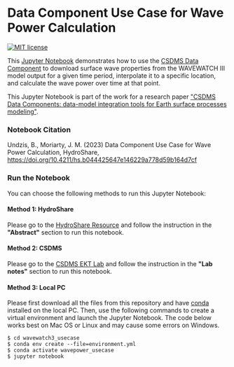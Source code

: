 # Data Component Use Case for Wave Power Calculation
[![MIT license](https://img.shields.io/badge/License-MIT-blue.svg)](https://github.com/bundzis/wavewatch3_usecase/blob/main/LICENSE.txt)

This [Jupyter Notebook](wavepower_usecase.ipynb) demonstrates how to use the 
[CSDMS Data Component](https://csdms.colorado.edu/wiki/DataComponents) to download surface wave properties from 
the WAVEWATCH III model output for a given time period, interpolate it to a specific location, 
and calculate the wave power over time at that point.

This Jupyter Notebook is part of the work for a research paper 
["CSDMS Data Components: data-model integration tools for Earth surface processes modeling"](https://doi.org/10.5194/gmd-2023-127).

### Notebook Citation
Undzis, B., Moriarty, J. M. (2023) Data Component Use Case for Wave Power Calculation, 
HydroShare, https://doi.org/10.4211/hs.b044425647e146229a778d59b164d7cf


### Run the Notebook
You can choose the following methods to run this Jupyter Notebook: 

#### Method 1: HydroShare
Please go to the [HydroShare Resource](http://www.hydroshare.org/resource/b044425647e146229a778d59b164d7cf) 
and follow the instruction in the **"Abstract"** section to run this notebook.

#### Method 2: CSDMS
Please go to the [CSDMS EKT Lab](https://csdms.colorado.edu/wiki/Lab-0033) 
and follow the instruction in the **"Lab notes"** section to run this notebook.


#### Method 3: Local PC
Please first download all the files from this repository and have 
[conda](https://conda.io/projects/conda/en/latest/user-guide/install/index.html) installed on the local PC.
Then, use the following commands to create a virtual environment and launch the Jupyter Notebook. The code below works best on Mac OS or Linux and may cause some errors on Windows.
```
$ cd wavewatch3_usecase
$ conda env create --file=environment.yml
$ conda activate wavepower_usecase
$ jupyter notebook
```
